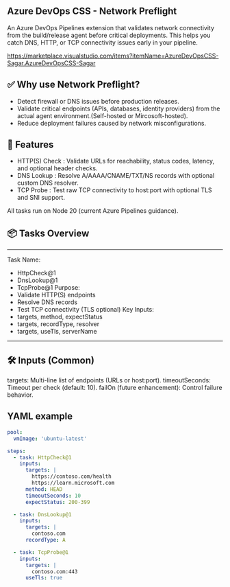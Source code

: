 ## Azure DevOps CSS - Network Preflight

An Azure DevOps Pipelines extension that validates network connectivity from the build/release agent before critical deployments. This helps you catch DNS, HTTP, or TCP connectivity issues early in your pipeline.

https://marketplace.visualstudio.com/items?itemName=AzureDevOpsCSS-Sagar.AzureDevOpsCSS-Sagar

## ✅ Why use Network Preflight?

- Detect firewall or DNS issues before production releases.
- Validate critical endpoints (APIs, databases, identity providers) from the actual agent environment.(Self-hosted or Mircosoft-hosted).
- Reduce deployment failures caused by network misconfigurations.

## 🚀 Features

- HTTP(S) Check : Validate URLs for reachability, status codes, latency, and optional header checks.
- DNS Lookup : Resolve A/AAAA/CNAME/TXT/NS records with optional custom DNS resolver.
- TCP Probe : Test raw TCP connectivity to host:port with optional TLS and SNI support.

All tasks run on Node 20 (current Azure Pipelines guidance).

## 📦 Tasks Overview
---
Task Name: 
- HttpCheck@1
- DnsLookup@1
- TcpProbe@1
Purpose:
- Validate HTTP(S) endpoints
- Resolve DNS records
- Test TCP connectivity (TLS optional)
Key Inputs:
- targets, method, expectStatus
- targets, recordType, resolver
- targets, useTls, serverName
---

## 🛠 Inputs (Common)

targets: Multi-line list of endpoints (URLs or host:port).
timeoutSeconds: Timeout per check (default: 10).
failOn (future enhancement): Control failure behavior.

## YAML example
```yaml
pool:
  vmImage: 'ubuntu-latest'

steps:
  - task: HttpCheck@1
    inputs:
      targets: |
        https://contoso.com/health
        https://learn.microsoft.com
      method: HEAD
      timeoutSeconds: 10
      expectStatus: 200-399

  - task: DnsLookup@1
    inputs:
      targets: |
        contoso.com
      recordType: A

  - task: TcpProbe@1
    inputs:
      targets: |
        contoso.com:443
      useTls: true